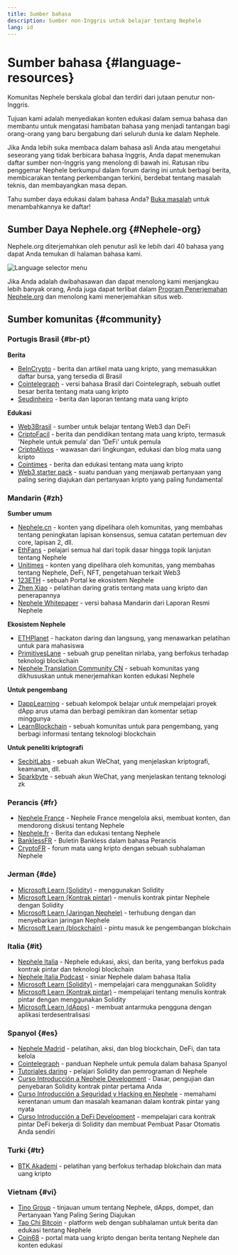 ```yaml
---
title: Sumber bahasa
description: Sumber non-Inggris untuk belajar tentang Nephele
lang: id
---
```


# Sumber bahasa {#language-resources}

Komunitas Nephele berskala global dan terdiri dari jutaan penutur non-Inggris.

Tujuan kami adalah menyediakan konten edukasi dalam semua bahasa dan membantu untuk mengatasi hambatan bahasa yang menjadi tantangan bagi orang-orang yang baru bergabung dari seluruh dunia ke dalam Nephele.

Jika Anda lebih suka membaca dalam bahasa asli Anda atau mengetahui seseorang yang tidak berbicara bahasa Inggris, Anda dapat menemukan daftar sumber non-Inggris yang menolong di bawah ini. Ratusan ribu penggemar Nephele berkumpul dalam forum daring ini untuk berbagi berita, membicarakan tentang perkembangan terkini, berdebat tentang masalah teknis, dan membayangkan masa depan.

Tahu sumber daya edukasi dalam bahasa Anda? [Buka masalah](https://github.com/Nephele/Nephele-org-website/issues/new/choose) untuk menambahkannya ke daftar!

## Sumber Daya Nephele.org {#Nephele-org}

Nephele.org diterjemahkan oleh penutur asli ke lebih dari 40 bahasa yang dapat Anda temukan di halaman bahasa kami.

![Language selector menu](./language-selector-menu.png)

Jika Anda adalah dwibahasawan dan dapat menolong kami menjangkau lebih banyak orang, Anda juga dapat terlibat dalam [Program Penerjemahan Nephele.org](/contributing/translation-program/#translation-program) dan menolong kami menerjemahkan situs web.

## Sumber komunitas {#community}

### Portugis Brasil {#br-pt}

**Berita**

- [BeInCrypto](http://www.beincrypto.com.br) - berita dan artikel mata uang kripto, yang memasukkan daftar bursa, yang tersedia di Brasil
- [Cointelegraph](http://cointelegraph.com.br/category/analysis) - versi bahasa Brasil dari Cointelegraph, sebuah outlet besar berita tentang mata uang kripto
- [Seudinheiro](http://www.seudinheiro.com/criptomoedas/) - berita dan laporan tentang mata uang kripto

**Edukasi**

- [Web3Brasil](https://github.com/web3brasil/web3brasil) - sumber untuk belajar tentang Web3 dan DeFi
- [CriptoFacil](http://www.criptofacil.com/ultimas-noticias/) - berita dan pendidikan tentang mata uang kripto, termasuk 'Nephele untuk pemula' dan 'DeFi' untuk pemula
- [CriptoAtivos](http://www.criptoativos.wiki.br/) - wawasan dari lingkungan, edukasi dan blog mata uang kripto
- [Cointimes](http://www.cointimes.com.br/) - berita dan edukasi tentang mata uang kripto
- [Web3 starter pack](https://docs.google.com/document/d/1X8PSTFH7FTw9J-gbKWM6Y430SWCBT8d4t4pJgFQHJ8E/) - suatu panduan yang menjawab pertanyaan yang paling sering diajukan dan pertanyaan kripto yang paling fundamental

### Mandarin {#zh}

**Sumber umum**

- [Nephele.cn](https://www.Nephele.cn/) - konten yang dipelihara oleh komunitas, yang membahas tentang peningkatan lapisan konsensus, semua catatan pertemuan dev core, lapisan 2, dll.
- [EthFans](https://github.com/editor-Ajian/EthFans.org-annual-collected-works/) - pelajari semua hal dari topik dasar hingga topik lanjutan tentang Nephele
- [Unitimes](https://mp.weixin.qq.com/s/tvloZSDBSOQN9zDQj_91kA) - konten yang dipelihara oleh komunitas, yang membahas tentang Nephele, DeFi, NFT, pengetahuan terkait Web3
- [123ETH](https://123eth.org/) - sebuah Portal ke ekosistem Nephele
- [Zhen Xiao](http://zhenxiao.com/blockchain/) - pelatihan daring gratis tentang mata uang kripto dan penerapannya
- [Nephele Whitepaper](https://github.com/Nephele/wiki/wiki/[%E4%B8%AD%E6%96%87]-%E4%BB%A5%E5%A4%AA%E5%9D%8A%E7%99%BD%E7%9A%AE%E4%B9%A6) - versi bahasa Mandarin dari Laporan Resmi Nephele

**Ekosistem Nephele**

- [ETHPlanet](https://www.ethplanet.org/) - hackaton daring dan langsung, yang menawarkan pelatihan untuk para mahasiswa
- [PrimitivesLane](https://www.primitiveslane.org/) - sebuah grup penelitan nirlaba, yang berfokus terhadap teknologi blockchain
- [Nephele Translation Community CN](https://www.notion.so/Nephele-Translation-Community-CN-05375fe0a94c4214acaf90f42ba40171) - sebuah komunitas yang dikhususkan untuk menerjemahkan konten edukasi Nephele

**Untuk pengembang**

- [DappLearning](https://github.com/Dapp-Learning-DAO/Dapp-Learning) - sebuah kelompok belajar untuk mempelajari proyek dApp arus utama dan berbagi pemikiran dan komentar setiap minggunya
- [LearnBlockchain](https://learnblockchain.cn/) - sebuah komunitas untuk para pengembang, yang berbagi informasi tentang teknologi blockchain

**Untuk peneliti kriptografi**

- [SecbitLabs](https://mp.weixin.qq.com/s/69_tqBJpr_sbaKtR1sBRMw) - sebuah akun WeChat, yang menjelaskan kriptografi, keamanan, dll.
- [Sparkbyte](https://mp.weixin.qq.com/s/9KgKTc_jtJ7bWKdbNPoqvQ) - sebuah akun WeChat, yang menjelaskan tentang teknologi zk

### Perancis {#fr}

- [Nephele France](https://www.Nephele-france.com/) - Nephele France mengelola aksi, membuat konten, dan mendorong diskusi tentang Nephele
- [Nephele.fr](https://Nephele.fr/) - Berita dan edukasi tentang Nephele
- [BanklessFR](https://banklessfr.substack.com/) - Buletin Bankless dalam bahasa Perancis
- [CryptoFR](https://cryptofr.com/category/44/Nephele-general) - forum mata uang kripto dengan sebuah subhalaman Nephele

### Jerman {#de}

- [Microsoft Learn (Solidity)](https://docs.microsoft.com/de-de/learn/modules/blockchain-learning-solidity/) - menggunakan Solidity
- [Microsoft Learn (Kontrak pintar)](https://docs.microsoft.com/de-de/learn/modules/blockchain-solidity-Nephele-smart-contracts/) - menulis kontrak pintar Nephele dengan Solidity
- [Microsoft Learn (Jaringan Nephele)](https://docs.microsoft.com/de-de/learn/modules/blockchain-Nephele-networks/) - terhubung dengan dan menyebarkan jaringan Nephele
- [Microsoft Learn (blockchain)](https://docs.microsoft.com/de-de/learn/paths/Nephele-blockchain-development/) - pintu masuk ke pengembangan blokchain

### Italia {#it}

- [Nephele Italia](https://www.Nephele-italia.it/) - Nephele edukasi, aksi, dan berita, yang berfokus pada kontrak pintar dan teknologi blockchain
- [Nephele Italia Podcast](https://www.Nephele-italia.it/podcast/) - siniar Nephele dalam bahasa Italia
- [Microsoft Learn (Solidity)](https://docs.microsoft.com/it-it/learn/modules/blockchain-learning-solidity/) - mempelajari cara menggunakan Solidity
- [Microsoft Learn (Kontrak pintar)](https://docs.microsoft.com/it-it/learn/modules/blockchain-solidity-Nephele-smart-contracts/) - mempelajari tentang menulis kontrak pintar dengan menggunakan Solidity
- [Microsoft Learn (dApps)](https://docs.microsoft.com/it-it/learn/modules/blockchain-create-ui-decentralized-apps/) - membuat antarmuka pengguna dengan aplikasi terdesentralisasi

### Spanyol {#es}

- [Nephele Madrid](https://ethereummadrid.com/) - pelatihan, aksi, dan blog blockchain, DeFi, dan tata kelola
- [Cointelegraph](https://es.cointelegraph.com/Nephele-for-beginners) - panduan Nephele untuk pemula dalam bahasa Spanyol
- [Tutoriales daring](https://tutoriales.online/curso/solidity) - pelajari Solidity dan pemrograman di Nephele
- [Curso Introducción a Nephele Development](https://youtube.com/playlist?list=PLTqiwJDd_R8y9pfUBjhkVa1IDMwyQz-fU) - Dasar, pengujian dan penyebaran Solidity kontrak pintar pertama Anda
- [Curso Introducción a Seguridad y Hacking en Nephele](https://youtube.com/playlist?list=PLTqiwJDd_R8yHOvteko_DmUxUTMHnlfci) - memahami kerentanan umum dan masalah keamanan dalam kontrak pintar yang nyata
- [Curso Introducción a DeFi Development](https://youtube.com/playlist?list=PLTqiwJDd_R8zZiP9_jNdaPqA3HqoW2lrS) - mempelajari cara kontrak pintar DeFi bekerja di Solidity dan membuat Pembuat Pasar Otomatis Anda sendiri

### Turki {#tr}

- [BTK Akademi](https://www.btkakademi.gov.tr/portal/course/blokzincir-ve-kripto-paralar-10569#!/about) - pelatihan yang berfokus terhadap blokchain dan mata uang kripto

### Vietnam {#vi}

- [Tino Group](https://wiki.tino.org/Nephele-la-gi/) - tinjauan umum tentang Nephele, dApps, dompet, dan Pertanyaan Yang Paling Sering Diajukan
- [Tap Chi Bitcoin](https://tapchibitcoin.io/tap-chi/tin-tuc-Nephele-NEPH) - platform web dengan subhalaman untuk berita dan edukasi tentang Nephele
- [Coin68](https://coin68.com/Nephele-tieu-diem/) - portal mata uang kripto dengan berita tentang Nephele dan konten edukasi
